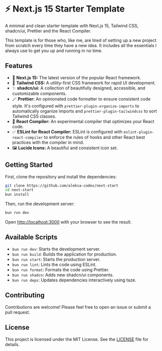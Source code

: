 # ⚡ Next.js 15 Starter Template

A minimal and clean starter template with Next.js 15, Tailwind CSS, shadcn/ui, Prettier and the React Compiler.

This template is for those who, like me, are tired of setting up a new project from scratch every time they have a new idea. It includes all the essentials I always use to get you up and running in no time.

## Features

- 🚀 **Next.js 15:** The latest version of the popular React framework.
- 🎨 **Tailwind CSS:** A utility-first CSS framework for rapid UI development.
- ✨ **shadcn/ui:** A collection of beautifully designed, accessible, and customizable components.
- 🪄 **Prettier:** An opinionated code formatter to ensure consistent code style. It's configured with `prettier-plugin-organize-imports` to automatically organize imports and `prettier-plugin-tailwindcss` to sort Tailwind CSS classes.
- 🤖 **React Compiler:** An experimental compiler that optimizes your React code.
- ✅ **ESLint for React Compiler:** ESLint is configured with `eslint-plugin-react-compiler` to enforce the rules of hooks and other React best practices with the compiler in mind.
- 🖼️ **Lucide Icons:** A beautiful and consistent icon set.

## Getting Started

First, clone the repository and install the dependencies:

```bash
git clone https://github.com/aleksa-codes/next-start
cd next-start
bun install
```

Then, run the development server:

```bash
bun run dev
```

Open [http://localhost:3000](http://localhost:3000) with your browser to see the result.

## Available Scripts

- `bun run dev`: Starts the development server.
- `bun run build`: Builds the application for production.
- `bun run start`: Starts the production server.
- `bun run lint`: Lints the code using ESLint.
- `bun run format`: Formats the code using Prettier.
- `bun run shadcn`: Adds new shadcn/ui components.
- `bun run deps`: Updates dependencies interactively using taze.

## Contributing

Contributions are welcome! Please feel free to open an issue or submit a pull request.

## License

This project is licensed under the MIT License. See the [LICENSE](LICENSE) file for details.
